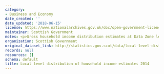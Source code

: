 ```yaml
---
category:
- Business and Economy
date_created: ''
date_updated: '2018-06-15'
license: https://www.nationalarchives.gov.uk/doc/open-government-licence/version/3/
maintainer: Scottish Government
notes: <p>Gross household income distribution estimates at Data Zone level for 2014</p>
organization: Scottish Government
original_dataset_link: http://statistics.gov.scot/data/local-level-distribution-of-household-income-estimates-2014
records: null
resources: []
schema: default
title: Local level distribution of household income estimates 2014
---
```

